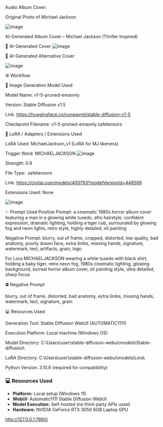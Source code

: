 Audio Album Cover:


Original Photo of Michael Jackson


![image](https://github.com/user-attachments/assets/e0006f41-3b30-438d-bf8a-c63aaf1e8b18)

AI-Generated Album Cover – Michael Jackson (Thriller Inspired)

💼 AI-Generated Cover
![image](https://github.com/user-attachments/assets/bfeb8383-c4a5-4ba0-9ca3-426d29619c32)


🧐 AI-Generated Alternative Cover

![image](https://github.com/user-attachments/assets/7743ae5c-cc5f-45f4-bf7e-f675d15353a0)


⚙️ Workflow

🧩 Image Generation Model Used

Model Name: v1-5-pruned-emaonly

Version: Stable Diffusion v1.5

Link: https://huggingface.co/runwayml/stable-diffusion-v1-5

Checkpoint Filename: v1-5-pruned-emaonly.safetensors

🧩 LoRA / Adapters / Extensions Used

LoRA Used: MichaelJackson_v1 (LoRA for MJ likeness)

Trigger Word: MICHAELJACKSON
![image](https://github.com/user-attachments/assets/f672d392-294b-4cb8-a9bf-bc4bdc9bcace)

Strength: 0.9

File Type: .safetensors

Link: https://civitai.com/models/400793?modelVersionId=448506

Extensions Used: None

![image](https://github.com/user-attachments/assets/a2a72890-a221-47ef-a1d3-a05d267cad1c)

✨ Prompt Used
Positive Prompt:
a cinematic 1980s horror album cover featuring a man in a glowing white tuxedo, afro hairstyle, confident expression, dramatic lighting, holding a tiger cub, surrounded by glowing fog and neon lights, retro style, highly detailed, oil painting

Negative Prompt:
blurry, out of frame, cropped, distorted, low quality, bad anatomy, poorly drawn face, extra limbs, missing hands, signature, watermark, text, artifacts, grain, logo


For Lora
MICHAELJACKSON wearing a white tuxedo with black shirt, holding a baby tiger, retro neon fog, 1980s cinematic lighting, glowing background, surreal horror album cover, oil painting style, ultra detailed, sharp focus

⛔ Negative Prompt

blurry, out of frame, distorted, bad anatomy, extra limbs, missing hands, watermark, text, signature, grain

💻 Resources Used

Generation Tool: Stable Diffusion WebUI (AUTOMATIC1111)

Execution Platform: Local machine (Windows OS)

Model Directory: C:\Users\user\stable-diffusion-webui\models\Stable-diffusion\

LoRA Directory: C:\Users\user\stable-diffusion-webui\models\Lora\

Python Version: 3.10.6 (required for compatibility)

### 💻 Resources Used
- **Platform:** Local setup (Windows 11)
- **WebUI:** Automatic1111 Stable Diffusion WebUI
- **Model Execution:** Self-hosted (no third-party APIs used)
- **Hardware:** NVIDIA GeForce RTX 3050 6GB Laptop GPU


http://127.0.0.1:7860/

